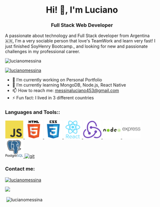 
<h1 align="center">Hi! 👋, I'm Luciano</h1>
<h3 align="center">Full Stack Web Developer</h3>
<p>A passionate about technology and Full Stack developer from Argentina 🇦🇷, I'm a very sociable person that love's TeamWork and learn very fast! I just finished SoyHenry Bootcamp., and looking for new and passionate challenges in my professional career.</p>

<p align="left"> <img src="https://komarev.com/ghpvc/?username=lucianomessina&label=Profile%20views&color=0e75b6&style=flat" alt="lucianomessina" /> </p>

<p align="left"> <a href="https://github.com/ryo-ma/github-profile-trophy"><img src="https://github-profile-trophy.vercel.app/?username=lucianomessina" alt="lucianomessina" /></a> </p>

- 🔭 I’m currently working on Personal Portfolio
- 🌱 I’m currently learning MongoDB, Node.js, React Native
- 📫 How to reach me: messinaluciano453@gmail.com
- ⚡ Fun fact: I lived in 3 different countries
<!--
*Luciano-Messina/Luciano-Messina* is a ✨ special ✨ repository because its `README.md` (this file) appears on your GitHub profile.

-->
<h3 align="left">Languages and Tools::</h3>
<p align="left"> <a href="https://developer.mozilla.org/en-US/docs/Web/JavaScript" target="_blank"> <img src="https://raw.githubusercontent.com/devicons/devicon/master/icons/javascript/javascript-original.svg" alt="javascript" width="60" height="60"/> </a> <a href="https://www.w3.org/html/" target="_blank"> <img src="https://raw.githubusercontent.com/devicons/devicon/master/icons/html5/html5-original-wordmark.svg" alt="html5" width="60" height="60"/> </a> <a href="https://www.w3schools.com/css/" target="_blank"> <img src="https://raw.githubusercontent.com/devicons/devicon/master/icons/css3/css3-original-wordmark.svg" alt="css3" width="60" height="60"/> </a> <a href="https://reactjs.org/" target="_blank"> <img src="https://raw.githubusercontent.com/devicons/devicon/master/icons/react/react-original-wordmark.svg" alt="react" width="60" height="60"/> </a> </a> <a href="https://redux.js.org" target="_blank"> <img src="https://raw.githubusercontent.com/devicons/devicon/master/icons/redux/redux-original.svg" alt="redux" width="60" height="60"/> </a> <a href="https://nodejs.org" target="_blank"> <img src="https://raw.githubusercontent.com/devicons/devicon/master/icons/nodejs/nodejs-original-wordmark.svg" alt="nodejs" width="60" height="60"/> </a> <a href="https://expressjs.com" target="_blank"> <img src="https://raw.githubusercontent.com/devicons/devicon/master/icons/express/express-original-wordmark.svg" alt="express" width="60" height="60"/> </a> <a href="https://www.postgresql.org" target="_blank"> <img src="https://raw.githubusercontent.com/devicons/devicon/master/icons/postgresql/postgresql-original-wordmark.svg" alt="postgresql" width="60" height="60"/> <a href="https://git-scm.com/" target="_blank"> <img src="https://www.vectorlogo.zone/logos/git-scm/git-scm-icon.svg" alt="git" width="60" height="60"/> </a> </p>

<h3 align="left">Contact me:</h3>
<p align="left">
<a href="hhttps://www.linkedin.com/in/luciano-messina-2910a2243/" target="blank"><img align="center" src="https://cdn.jsdelivr.net/npm/simple-icons@3.0.1/icons/linkedin.svg" alt="lucianomessina" height="40" width="50" /></a>
</p>
<img height="140em" src="https://github-readme-stats-eight-theta.vercel.app/api/top-langs/?username=marcolopezf&theme=radical&layout=compact" />
</a>

<p>&nbsp;<img align="center" src="https://github-readme-stats.vercel.app/api?username=lucianomessina&show_icons=true&locale=en" alt="lucianomessina" /></p>
